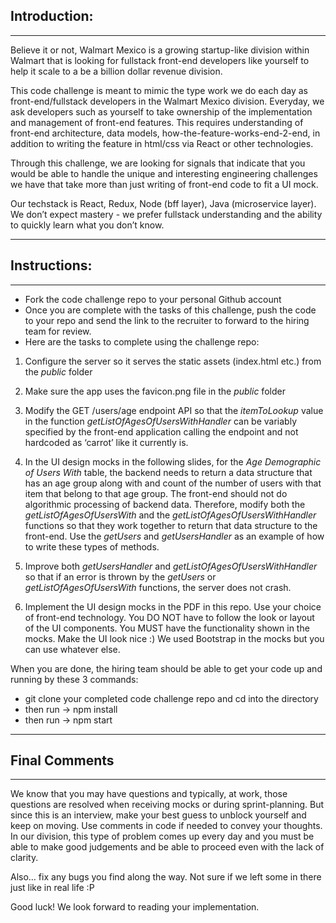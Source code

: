 ## Introduction:
---

Believe it or not, Walmart Mexico is a growing startup-like division within Walmart that is looking for fullstack front-end developers like yourself to help it scale to a be a billion dollar revenue division.

This code challenge is meant to mimic the type work we do each day as front-end/fullstack developers in the Walmart Mexico division. Everyday, we ask developers such as yourself to take ownership of the implementation and management of front-end features. This requires understanding of front-end architecture, data models, how-the-feature-works-end-2-end, in addition to writing the feature in html/css via React or other technologies.

Through this challenge, we are looking for signals that indicate that you would be able to handle the unique and interesting engineering challenges we have that take more than just writing of front-end code to fit a UI mock.

Our techstack is React, Redux, Node (bff layer), Java (microservice layer). We don’t expect mastery - we prefer fullstack understanding and the ability to quickly learn what you don’t know.

---
## Instructions:
---

- Fork the code challenge repo to your personal Github account
- Once you are complete with the tasks of this challenge, push the code to your repo and send the link to the recruiter to forward to the hiring team for review.
- Here are the tasks to complete using the challenge repo:

1) Configure the server so it serves the static assets (index.html etc.) from the *public* folder

2) Make sure the app uses the favicon.png file in the *public* folder

3) Modify the GET /users/age endpoint API so that the *itemToLookup* value in the function *getListOfAgesOfUsersWithHandler* can be variably specified by the front-end application calling the endpoint and not hardcoded as ‘carrot’ like it currently is.

4)	In the UI design mocks in the following slides, for the *Age Demographic of Users With* table, the backend needs to return a data structure that has an age group along with and count of the number of users with that item that belong to that age group. The front-end should not do algorithmic processing of backend data. Therefore, modify both the *getListOfAgesOfUsersWith* and the *getListOfAgesOfUsersWithHandler* functions so that they work together to return that data structure to the front-end. Use the *getUsers* and *getUsersHandler* as an example of how to write these types of methods.

5)	Improve both *getUsersHandler* and *getListOfAgesOfUsersWithHandler* so that if an error is thrown by the *getUsers* or *getListOfAgesOfUsersWith* functions, the server does not crash.

6)	Implement the UI design mocks in the PDF in this repo. Use your choice of front-end technology. You DO NOT have to follow the look or layout of the UI components. You MUST have the functionality shown in the mocks. Make the UI look nice :) We used Bootstrap in the mocks but you can use whatever else.

When you are done, the hiring team should be able to get your code up and running by these 3 commands:

- git clone your completed code challenge repo and cd into the directory
- then run -> npm install
- then run -> npm start

---
## Final Comments
---
We know that you may have questions and typically, at work, those questions are resolved when receiving mocks or during sprint-planning. But since this is an interview, make your best guess to unblock yourself and keep on moving. Use comments in code if needed to convey your thoughts. In our division, this type of problem comes up every day and you must be able to make good judgements and be able to proceed even with the lack of clarity.

Also… fix any bugs you find along the way. Not sure if we left some in there just like in real life :P

Good luck! We look forward to reading your implementation.

